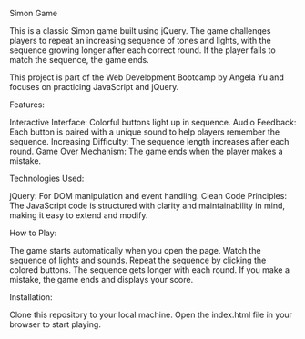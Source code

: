 Simon Game

This is a classic Simon game built using jQuery. The game challenges players to repeat an increasing sequence of tones and lights, with the sequence growing longer after each correct round. If the player fails to match the sequence, the game ends.

This project is part of the Web Development Bootcamp by Angela Yu and focuses on practicing JavaScript and jQuery.

Features:

Interactive Interface: Colorful buttons light up in sequence.
Audio Feedback: Each button is paired with a unique sound to help players remember the sequence.
Increasing Difficulty: The sequence length increases after each round.
Game Over Mechanism: The game ends when the player makes a mistake.

Technologies Used:

jQuery: For DOM manipulation and event handling.
Clean Code Principles: The JavaScript code is structured with clarity and maintainability in mind, making it easy to extend and modify.

How to Play:

The game starts automatically when you open the page.
Watch the sequence of lights and sounds.
Repeat the sequence by clicking the colored buttons.
The sequence gets longer with each round.
If you make a mistake, the game ends and displays your score.

Installation:

Clone this repository to your local machine.
Open the index.html file in your browser to start playing.

